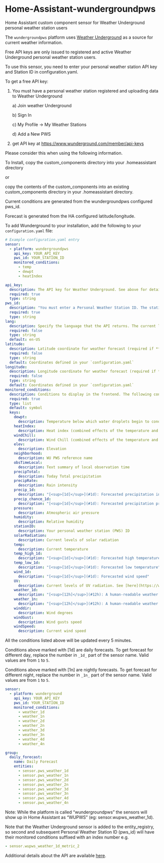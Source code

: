 # Home-Assistant-wundergroundpws
Home Assistant custom component sensor for Weather Underground personal weather station users

The `wundergroundpws` platform uses [Weather Underground](http://www.wunderground.com) as a source for current weather information.

<p class='note warning'>
Free API keys are only issued to registered and active Weather Underground personal weather station users.

To use this sensor, you need to enter your personal weather station API key and Station ID in configuration.yaml.

To get a free API key:
1) You must have a personal weather station registered and uploading data to Weather Underground
    
    a) Join weather Underground
    
    b) Sign In
    
    c) My Profile -> My Weather Stations
    
    d) Add a New PWS
2) get API key at  https://www.wunderground.com/member/api-keys

Please consider this when using the following information.

To Install, copy the custom_components directory into your .homeassistant directory

or

copy the contents of the custom_components into an existing custom_components directory in your .homeassistant directory.

Current conditions are generated from the wundergroundpws configured pws_id.

Forecast is generated from the HA configured latitude/longitude.
</p>


To add Wunderground to your installation, add the following to your `configuration.yaml` file:

```yaml
# Example configuration.yaml entry
sensor:
  - platform: wundergroundpws
    api_key: YOUR_API_KEY
    pws_id: YOUR_STATION_ID
    monitored_conditions:
      - temp
      - dewpt
      - heatIndex

api_key:
  description: The API key for Weather Underground. See above for details.
  required: true
  type: string
pws_id:
  description: "You must enter a Personal Weather Station ID. The station id will be used to display current weather conditions."
  required: true
  type: string
lang:
  description: Specify the language that the API returns. The current list of all Wunderground language codes is available  at https://docs.google.com/document/d/13HTLgJDpsb39deFzk_YCQ5GoGoZCO_cRYzIxbwvgJLI/edit#). If not specified, it defaults to English (en-US).
  required: false
  type: string
  default: en-US
latitude:
  description: Latitude coordinate for weather forecast (required if **longitude** is specified).
  required: false
  type: string
  default: Coordinates defined in your `configuration.yaml`
longitude:
  description: Longitude coordinate for weather forecast (required if **latitude** is specified).
  required: false
  type: string
  default: Coordinates defined in your `configuration.yaml`
monitored_conditions:
  description: Conditions to display in the frontend. The following conditions can be monitored.
  required: true
  type: list
  default: symbol
  keys:
    dewpt:
      description: Temperature below which water droplets begin to condense and dew can form
    heatIndex:
      description: Heat index (combined effects of the temperature and humidity of the air)
    windChill:
      description: Wind Chill (combined effects of the temperature and wind)      
    elev:
      description: Elevation
    neighborhood:
      description: WU PWS reference name
    obsTimeLocal:
      description: Text summary of local observation time
    precipTotal:
      description: Today Total precipitation
    precipRate:
      description: Rain intensity
    precip_1d:
      description: "[<sup>[1d]</sup>](#1d): Forecasted precipitation intensity"
    precip_chance_1d:
      description: "[<sup>[1d]</sup>](#1d): Forecasted precipitation probability in %"
    pressure:
      description: Atmospheric air pressure
    humidity:
      description: Relative humidity
    stationID:
      description: Your personal weather station (PWS) ID
    solarRadiation:
      description: Current levels of solar radiation
    temp:
      description: Current temperature
    temp_high_1d:
      description: "[<sup>[1d]</sup>](#1d): Forecasted high temperature"
    temp_low_1d:
      description: "[<sup>[1d]</sup>](#1d): Forecasted low temperature"
    wind_1d:
      description: "[<sup>[1d]</sup>](#1d): Forecasted wind speed"
    UV:
      description: Current levels of UV radiation. See [here](https://www.wunderground.com/resources/health/uvindex.asp) for explanation.
    weather_1d:
      description: "[<sup>[12h]</sup>](#12h): A human-readable weather forecast of Day"
    weather_1n:
      description: "[<sup>[12h]</sup>](#12h): A human-readable weather forecast of Night"      
    winddir:
      description: Wind degrees
    windGust:
      description: Wind gusts speed
    windSpeed:
      description: Current wind speed
```

All the conditions listed above will be updated every 5 minutes.

Conditions above marked with <a name="1d">[1d]</a> are daily forecasts. To get forecast for different day, replace the number
in `_1d_` part of the sensor name. Valid values are from `1` to `5`.

Conditions above marked with <a name="1n">[1n]</a> are nightly forecasts. To get forecast for different night, replace the number
in `_1n_` part of the sensor name. Valid values are from `1` to `5`.

```yaml
sensor:
  - platform: wunderground
    api_key: YOUR_API_KEY
    pws_id: YOUR_STATION_ID
    monitored_conditions:
      - weather_1d
      - weather_1n
      - weather_2d
      - weather_2n
      - weather_3d
      - weather_3n
      - weather_4d
      - weather_4n

group:
  daily_forecast:
    name: Daily Forecast
    entities:
      - sensor.pws_weather_1d
      - sensor.pws_weather_1n
      - sensor.pws_weather_2d
      - sensor.pws_weather_2n
      - sensor.pws_weather_3d
      - sensor.pws_weather_3n
      - sensor.pws_weather_4d
      - sensor.pws_weather_4n
```

<p class='note warning'>
Note: While the platform is called “wundergroundpws” the sensors will show up in Home Assistant as “WUPWS” (eg: sensor.wupws_weather_1d).
</p>

Note that the Weather Underground sensor is added to the entity_registry, so second and subsequent Personal Weather Station ID (pws_id) will have their monitored conditions suffixed with an index number e.g.

```yaml
- sensor.wupws_weather_1d_metric_2
```

Additional details about the API are available [here](https://docs.google.com/document/d/1eKCnKXI9xnoMGRRzOL1xPCBihNV2rOet08qpE_gArAY/edit).
